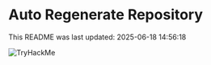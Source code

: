 # Auto Regenerate Repository

This README was last updated: 2025-06-18 14:56:18

 ![TryHackMe](https://tryhackme.com/badge/533634)